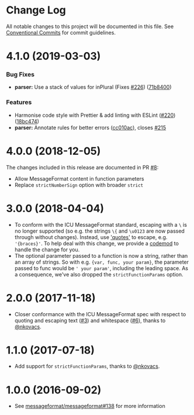 # Change Log

All notable changes to this project will be documented in this file.
See [Conventional Commits](https://conventionalcommits.org) for commit guidelines.

# 4.1.0 (2019-03-03)


### Bug Fixes

* **parser:** Use a stack of values for inPlural (Fixes [#226](https://github.com/messageformat/messageformat/issues/226)) ([71b8400](https://github.com/messageformat/messageformat/commit/71b8400))


### Features

* Harmonise code style with Prettier & add linting with ESLint ([#220](https://github.com/messageformat/messageformat/issues/220)) ([18bc474](https://github.com/messageformat/messageformat/commit/18bc474))
* **parser:** Annotate rules for better errors ([cc010ac](https://github.com/messageformat/messageformat/commit/cc010ac)), closes [#215](https://github.com/messageformat/messageformat/issues/215)


# 4.0.0 (2018-12-05)


The changes included in this release are documented in PR [#8](https://github.com/messageformat/parser/pull/8):

* Allow MessageFormat content in function parameters
* Replace `strictNumberSign` option with broader `strict`


# 3.0.0 (2018-04-04)


* To conform with the ICU MessageFormat standard, escaping with a `\` is no longer supported (so e.g. the strings `\{` and `\u0123` are now passed through without changes). Instead, use ['quotes'](http://userguide.icu-project.org/formatparse/messages#TOC-Quoting-Escaping) to escape, e.g. `'{braces}'`. To help deal with this change, we provide a [codemod](https://github.com/messageformat/parser/blob/v3.0.0/codemod-fix-backslash-escapes.js) to handle the change for you.
* The optional parameter passed to a function is now a string, rather than an array of strings. So with e.g. `{var, func, your param}`, the parameter passed to func would be `' your param'`, including the leading space. As a consequence, we've also dropped the `strictFunctionParams` option.


# 2.0.0 (2017-11-18)


* Closer conformance with the ICU MessageFormat spec with respect to quoting and escaping text ([#3](https://github.com/messageformat/parser/pull/3)) and whitespace ([#6](https://github.com/messageformat/parser/pull/6)), thanks to [@nkovacs](https://github.com/nkovacs).


# 1.1.0 (2017-07-18)


* Add support for `strictFunctionParams`, thanks to [@nkovacs](https://github.com/nkovacs).


# 1.0.0 (2016-09-02)


* See [messageformat/messageformat#138](https://github.com/messageformat/messageformat/pull/138) for more information
